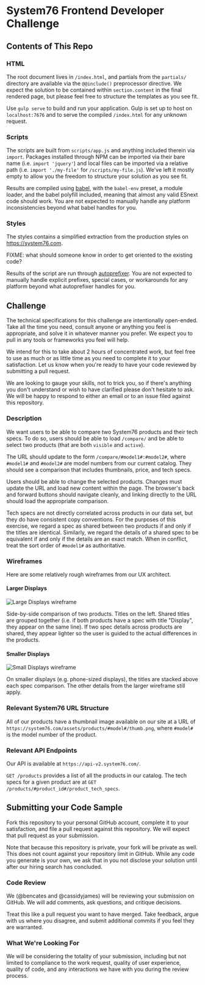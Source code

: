 # System76 Frontend Developer Challenge

## Contents of This Repo

### HTML

The root document lives in `/index.html`, and partials from the `partials/`
directory are available via the `@@include()` preprocessor directive. We expect
the solution to be contained within `section.content` in the final rendered
page, but please feel free to structure the templates as you see fit.

Use `gulp serve` to build and run your application. Gulp is set up to host on
`localhost:7676` and to serve the compiled `/index.html` for any unknown
request.

### Scripts

The scripts are built from `scripts/app.js` and anything included therein via
`import`. Packages installed through NPM can be imported via their bare name
(i.e. `import 'jquery'`) and local files can be imported via a relative path
(i.e. `import './my-file'` for `/scripts/my-file.js`). We've left it mostly
empty to allow you the freedom to structure your solution as you see fit.

Results are compiled using [babel](https://babeljs.io/), with the `babel-env`
preset, a module loader, and the babel polyfill included, meaning that almost
any valid ESnext code should work. You are not expected to manually handle any
platform inconsistencies beyond what babel handles for you.

### Styles

The styles contains a simplified extraction from the production styles on
https://system76.com.

FIXME: what should someone know in order to get oriented to the existing code?

Results of the script are run through
[autoprefixer](https://github.com/postcss/autoprefixer). You are not expected to
manually handle explicit prefixes, special cases, or workarounds for any
platform beyond what autoprefixer handles for you.

## Challenge

The technical specifications for this challenge are intentionally open-ended.
Take all the time you need, consult anyone or anything you feel is appropriate,
and solve it in whatever manner you prefer. We expect you to pull in any tools
or frameworks you feel will help.

We intend for this to take about 2 hours of concentrated work, but feel free to
use as much or as little time as you need to complete it to your satisfaction.
Let us know when you're ready to have your code reviewed by submitting a pull
request.

We are looking to gauge your skills, not to trick you, so if there's anything
you don't understand or wish to have clarified please don't hesitate to ask. We
will be happy to respond to either an email or to an issue filed against this
repository.

### Description

We want users to be able to compare two System76 products and their tech specs.
To do so, users should be able to load `/compare/` and be able to select two
products (that are both `visible` and `active`).

The URL should update to the form `/compare/#model1#:#model2#`, where `#model1#`
and `#model2#` are model numbers from our current catalog. They should see a
comparison that includes thumbnails, price, and tech specs.

Users should be able to change the selected products. Changes must update the
URL and load new content within the page. The browser's back and forward buttons
should navigate cleanly, and linking directly to the URL should load the
appropriate comparison.

Tech specs are not directly correlated across products in our data set, but they
do have consistent copy conventions. For the purposes of this exercise, we
regard a spec as shared between two products if and only if the titles are
identical. Similarly, we regard the details of a shared spec to be equivalent if
and only if the details are an exact match. When in conflict, treat the sort
order of `#model1#` as authoritative.

### Wireframes

Here are some relatively rough wireframes from our UX architect.

#### Larger Displays

![Large Displays wireframe](/wireframes/large-displays.jpg)

Side-by-side comparison of two products. Titles on the left. Shared titles are
grouped together (i.e. if both products have a spec with title "Display", they
appear on the same line). If two spec details across products are shared, they
appear lighter so the user is guided to the actual differences in the products.

#### Smaller Displays

![Small Displays wireframe](/wireframes/small-displays.jpg)

On smaller displays (e.g. phone-sized displays), the titles are stacked above
each spec comparison. The other details from the larger wireframe still apply.

### Relevant System76 URL Structure

All of our products have a thumbnail image available on our site at a URL of
`https://system76.com/assets/products/#model#/thumb.png`, where `#model#` is the
model number of the product.

### Relevant API Endpoints

Our API is available at `https://api-v2.system76.com/`.

`GET /products` provides a list of all the products in our catalog. The tech
specs for a given product are at `GET
/products/#product_id#/product_tech_specs`.

## Submitting your Code Sample

Fork this repository to your personal GitHub account, complete it to your
satisfaction, and file a pull request against this repository. We will expect
that pull request as your submission.

Note that because this repository is private, your fork will be private as well.
This does not count against your repository limit in GitHub. While any code you
generate is your own, we ask that in you not disclose your solution until after
our hiring search has concluded.

### Code Review

We (@bencates and @cassidyjames) will be reviewing your submission on GitHub. We
will add comments, ask questions, and critique decisions.

Treat this like a pull request you want to have merged. Take feedback, argue
with us where you disagree, and submit additional commits if you feel they are
warranted.

### What We're Looking For

We will be considering the totality of your submission, including but not
limited to compliance to the work request, quality of user experience, quality
of code, and any interactions we have with you during the review process.
